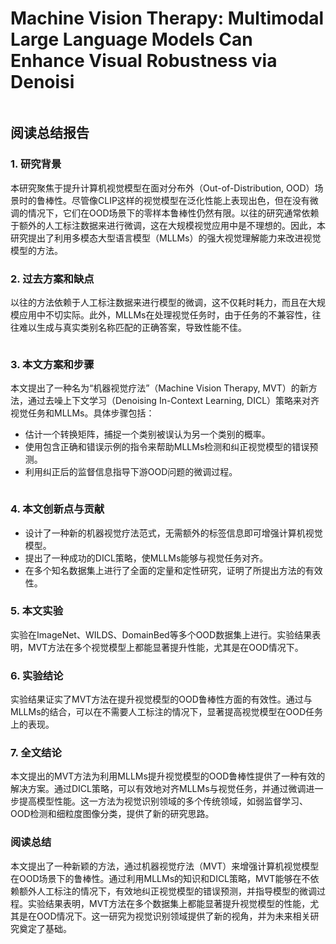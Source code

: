 # Machine Vision Therapy: Multimodal Large Language Models Can Enhance Visual Robustness via Denoisi

<figure><img src="../../.gitbook/assets/image (23) (1) (1).png" alt=""><figcaption></figcaption></figure>

## 阅读总结报告

### 1. 研究背景

本研究聚焦于提升计算机视觉模型在面对分布外（Out-of-Distribution, OOD）场景时的鲁棒性。尽管像CLIP这样的视觉模型在泛化性能上表现出色，但在没有微调的情况下，它们在OOD场景下的零样本鲁棒性仍然有限。以往的研究通常依赖于额外的人工标注数据来进行微调，这在大规模视觉应用中是不理想的。因此，本研究提出了利用多模态大型语言模型（MLLMs）的强大视觉理解能力来改进视觉模型的方法。

### 2. 过去方案和缺点

以往的方法依赖于人工标注数据来进行模型的微调，这不仅耗时耗力，而且在大规模应用中不切实际。此外，MLLMs在处理视觉任务时，由于任务的不兼容性，往往难以生成与真实类别名称匹配的正确答案，导致性能不佳。

<figure><img src="../../.gitbook/assets/image (24) (1) (1).png" alt=""><figcaption></figcaption></figure>

### 3. 本文方案和步骤

本文提出了一种名为“机器视觉疗法”（Machine Vision Therapy, MVT）的新方法，通过去噪上下文学习（Denoising In-Context Learning, DICL）策略来对齐视觉任务和MLLMs。具体步骤包括：

* 估计一个转换矩阵，捕捉一个类别被误认为另一个类别的概率。
* 使用包含正确和错误示例的指令来帮助MLLMs检测和纠正视觉模型的错误预测。
* 利用纠正后的监督信息指导下游OOD问题的微调过程。

<figure><img src="../../.gitbook/assets/image (25) (1) (1).png" alt=""><figcaption></figcaption></figure>

### 4. 本文创新点与贡献

* 设计了一种新的机器视觉疗法范式，无需额外的标签信息即可增强计算机视觉模型。
* 提出了一种成功的DICL策略，使MLLMs能够与视觉任务对齐。
* 在多个知名数据集上进行了全面的定量和定性研究，证明了所提出方法的有效性。

### 5. 本文实验

实验在ImageNet、WILDS、DomainBed等多个OOD数据集上进行。实验结果表明，MVT方法在多个视觉模型上都能显著提升性能，尤其是在OOD情况下。

### 6. 实验结论

实验结果证实了MVT方法在提升视觉模型的OOD鲁棒性方面的有效性。通过与MLLMs的结合，可以在不需要人工标注的情况下，显著提高视觉模型在OOD任务上的表现。

### 7. 全文结论

本文提出的MVT方法为利用MLLMs提升视觉模型的OOD鲁棒性提供了一种有效的解决方案。通过DICL策略，可以有效地对齐MLLMs与视觉任务，并通过微调进一步提高模型性能。这一方法为视觉识别领域的多个传统领域，如弱监督学习、OOD检测和细粒度图像分类，提供了新的研究思路。

### 阅读总结

本文提出了一种新颖的方法，通过机器视觉疗法（MVT）来增强计算机视觉模型在OOD场景下的鲁棒性。通过利用MLLMs的知识和DICL策略，MVT能够在不依赖额外人工标注的情况下，有效地纠正视觉模型的错误预测，并指导模型的微调过程。实验结果表明，MVT方法在多个数据集上都能显著提升视觉模型的性能，尤其是在OOD情况下。这一研究为视觉识别领域提供了新的视角，并为未来相关研究奠定了基础。
